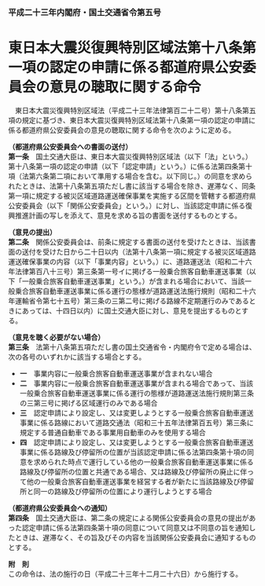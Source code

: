 ### 平成二十三年内閣府・国土交通省令第五号  
# 東日本大震災復興特別区域法第十八条第一項の認定の申請に係る都道府県公安委員会の意見の聴取に関する命令  
　東日本大震災復興特別区域法（平成二十三年法律第百二十二号）第十八条第五項の規定に基づき、東日本大震災復興特別区域法第十八条第一項の認定の申請に係る都道府県公安委員会の意見の聴取に関する命令を次のように定める。  
  
**（都道府県公安委員会への書面の送付）**  
**第一条**　国土交通大臣は、東日本大震災復興特別区域法（以下「法」という。）第十八条第一項の認定の申請（以下「認定申請」という。）に係る法第四条第十項（法第六条第二項において準用する場合を含む。以下同じ。）の同意を求められたときは、法第十八条第五項ただし書に該当する場合を除き、遅滞なく、同条第一項に規定する被災区域道路運送確保事業を実施する区間を管轄する都道府県公安委員会（以下「関係公安委員会」という。）に対し、当該認定申請に係る復興推進計画の写しを添えて、意見を求める旨の書面を送付するものとする。  
  
**（意見の提出）**  
**第二条**　関係公安委員会は、前条に規定する書面の送付を受けたときは、当該書面の送付を受けた日から二十日以内（法第十八条第一項に規定する被災区域道路運送確保事業の内容（以下「事業内容」という。）に、道路運送法（昭和二十六年法律第百八十三号）第三条第一号イに掲げる一般乗合旅客自動車運送事業（以下「一般乗合旅客自動車運送事業」という。）が含まれる場合において、当該一般乗合旅客自動車運送事業に係る運行の態様が道路運送法施行規則（昭和二十六年運輸省令第七十五号）第三条の三第二号に掲げる路線不定期運行のみであるときにあっては、十四日以内）に国土交通大臣に対し、意見を提出するものとする。  
  
**（意見を聴く必要がない場合）**  
**第三条**　法第十八条第五項ただし書の国土交通省令・内閣府令で定める場合は、次の各号のいずれかに該当する場合とする。  
* **一**　事業内容に一般乗合旅客自動車運送事業が含まれない場合  
* **二**　事業内容に一般乗合旅客自動車運送事業が含まれる場合であって、当該一般乗合旅客自動車運送事業に係る運行の態様が道路運送法施行規則第三条の三第三号に掲げる区域運行のみである場合  
* **三**　認定申請により設定し、又は変更しようとする一般乗合旅客自動車運送事業に係る路線において道路交通法（昭和三十五年法律第百五号）第三条に規定する普通自動車である事業用自動車のみを使用する場合  
* **四**　認定申請により設定し、又は変更しようとする一般乗合旅客自動車運送事業に係る路線及び停留所の位置が当該認定申請に係る法第四条第十項の同意を求められた時点で運行している他の一般乗合旅客自動車運送事業に係る路線及び停留所の位置と共通である場合、又は路線及び停留所の廃止に伴って他の一般乗合旅客自動車運送事業を経営する者が新たに当該路線及び停留所と同一の路線及び停留所の位置により運行しようとする場合  
  
**（都道府県公安委員会への通知）**  
**第四条**　国土交通大臣は、第二条の規定による関係公安委員会の意見の提出があった認定申請に係る法第四条第十項の同意について同意又は不同意の旨を通知したときは、遅滞なく、その旨及びその内容を当該関係公安委員会に通知するものとする。  
  
**附　則**  
この命令は、法の施行の日（平成二十三年十二月二十六日）から施行する。  
  
